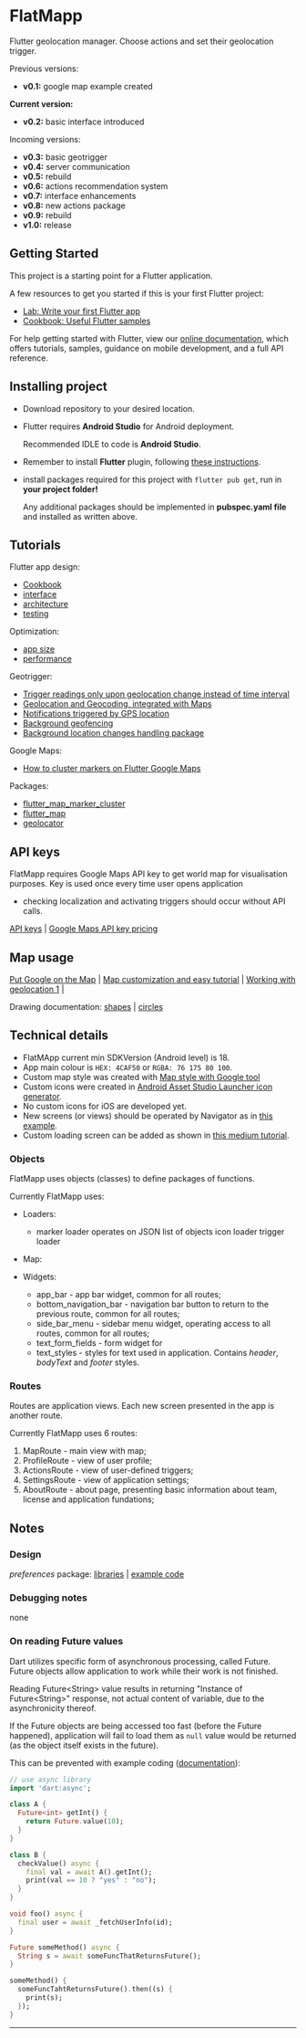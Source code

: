 # FlatMapp

Flutter geolocation manager. Choose actions and set their geolocation trigger.

Previous versions:
* **v0.1:** google map example created

**Current version:**
* **v0.2:** basic interface introduced

Incoming versions:
* **v0.3:** basic geotrigger
* **v0.4:** server communication
* **v0.5:** rebuild
* **v0.6:** actions recommendation system
* **v0.7:** interface enhancements
* **v0.8:** new actions package
* **v0.9:** rebuild
* **v1.0:** release


## Getting Started

This project is a starting point for a Flutter application.

A few resources to get you started if this is your first Flutter project:

- [Lab: Write your first Flutter app](https://flutter.dev/docs/get-started/codelab)
- [Cookbook: Useful Flutter samples](https://flutter.dev/docs/cookbook)

For help getting started with Flutter, view our
[online documentation](https://flutter.dev/docs), which offers tutorials,
samples, guidance on mobile development, and a full API reference.

## Installing project

* Download repository to your desired location. 
* Flutter requires **Android Studio** for Android deployment. 

    Recommended IDLE to code is **Android Studio**.

* Remember to install **Flutter** plugin, following [these instructions](https://flutter.dev/docs/get-started/install).
* install packages required for this project with `flutter pub get`, run in **your project folder!**

    Any additional packages should be implemented in **pubspec.yaml file** and installed as written above.

## Tutorials

Flutter app design: 
* [Cookbook](https://flutter.dev/docs/cookbook)
* [interface](https://flutter.dev/docs/development/ui/widgets-intro)
* [architecture](https://flutter.dev/docs/development/data-and-backend/state-mgmt/simple)
* [testing](https://flutter.dev/docs/testing)

Optimization: 
* [app size](https://flutter.dev/docs/perf/app-size)
* [performance](https://flutter.dev/docs/perf/rendering/best-practices)

Geotrigger: 
* [Trigger readings only upon geolocation change instead of time interval](https://github.com/w3c/geolocation-sensor/issues/13)
* [Geolocation and Geocoding, integrated with Maps](https://medium.com/swlh/working-with-geolocation-and-geocoding-in-flutter-and-integration-with-maps-16fb0bc35ede)
* [Notifications triggered by GPS location](https://stackoverflow.com/questions/55439979/flutter-local-notifications-triggered-by-gps-location)
* [Background geofencing](https://medium.com/flutter/executing-dart-in-the-background-with-flutter-plugins-and-geofencing-2b3e40a1a124)
* [Background location changes handling package](https://github.com/Almoullim/background_location)

Google Maps: 
* [How to cluster markers on Flutter Google Maps](https://medium.com/coletiv-stories/how-to-cluster-markers-on-flutter-google-maps-44620f607de3)

Packages:
* [flutter_map_marker_cluster](https://pub.dev/packages/flutter_map_marker_cluster)
* [flutter_map](https://pub.dev/packages/flutter_map)
* [geolocator](https://pub.dev/packages/geolocator)

## API keys
FlatMapp requires Google Maps API key to get world map for visualisation purposes.
Key is used once every time user opens application 
 - checking localization and activating triggers should occur without API calls.

[API keys](https://codelabs.developers.google.com/codelabs/google-maps-in-flutter/#3) | 
[Google Maps API key pricing](https://cloud.google.com/maps-platform/pricing/)

## Map usage

[Put Google on the Map](https://codelabs.developers.google.com/codelabs/google-maps-in-flutter/#5) | 
[Map customization and easy tutorial](https://www.raywenderlich.com/4466319-google-maps-for-flutter-tutorial-getting-started) | 
[Working with geolocation 1](https://medium.com/swlh/working-with-geolocation-and-geocoding-in-flutter-and-integration-with-maps-16fb0bc35ede) | 



Drawing documentation:
[shapes](https://developers.google.com/maps/documentation/android-sdk/shapes) | 
[circles](https://pub.dev/documentation/google_maps_flutter/latest/google_maps_flutter/Circle-class.html)

## Technical details
* FlatMApp current min SDKVersion (Android level) is 18.
* App main colour is `HEX: 4CAF50` or `RGBA: 76 175 80 100`.
* Custom map style was created with [Map style with Google tool](https://mapstyle.withgoogle.com)
* Custom icons were created in [Android Asset Studio Launcher icon generator](https://romannurik.github.io/AndroidAssetStudio/icons-launcher.html#foreground.type=clipart&foreground.clipart=location_on&foreground.space.trim=0&foreground.space.pad=0.3&foreColor=rgb(76%2C%20175%2C%2080)&backColor=rgb(255%2C%20255%2C%20255)&crop=0&backgroundShape=circle&effects=elevate&name=ic_launcher).
* No custom icons for iOS are developed yet.
* New screens (or views) should be operated by Navigator as in [this example](https://flutter.dev/docs/cookbook/navigation/named-routes).
* Custom loading screen can be added as shown in [this medium tutorial](https://medium.com/@jongzpuangput/flutter-splash-screen-5c8a0001721b).

### Objects
FlatMapp uses objects (classes) to define packages of functions.

Currently FlatMapp uses:
* Loaders:

    * marker loader operates on JSON list of objects
    icon loader
    trigger loader

* Map:



* Widgets:

    * app_bar - app bar widget, common for all routes;
    * bottom_navigation_bar - navigation bar button to return 
    to the previous route, common for all routes;
    * side_bar_menu - sidebar menu widget, operating access to all routes,
    common for all routes;
    * text_form_fields - form widget for 
    * text_styles - styles for text used in application. 
    Contains *header*, *bodyText* and *footer* styles.

### Routes
Routes are application views. Each new screen presented in the app 
is another route.

Currently FlatMapp uses 6 routes:

1. MapRoute - main view with map;
2. ProfileRoute - view of user profile;
3. ActionsRoute - view of user-defined triggers;
4. SettingsRoute - view of application settings;
5. AboutRoute - about page, presenting basic information about team,
license and application fundations; 

## Notes
### Design
*preferences* package: 
[libraries](https://pub.dev/documentation/preferences/latest/index.html) | 
[example code](https://gitlab.com/redsolver/preferences/blob/master/example/lib/main.dart)
  

### Debugging notes
none

### On reading Future values

Dart utilizes specific form of asynchronous processing, called Future.
Future objects allow application to work while their work is not finished.

Reading Future\<String\> value results in returning "Instance of Future\<String>" response, 
not actual content of variable, due to the asynchronicity thereof.  

If the Future objects are being accessed too fast (before the Future happened), 
application will fail to load them as `null` value would be returned 
(as the object itself exists in the future).

This can be prevented with example coding 
([documentation](https://dart.dev/codelabs/async-await)):

```dart
// use async library
import 'dart:async';
```
```dart
class A {
  Future<int> getInt() {
    return Future.value(10);
  }
}

class B {
  checkValue() async {
    final val = await A().getInt();
    print(val == 10 ? "yes" : "no");
  }
}
```
```dart
void foo() async {
  final user = await _fetchUserInfo(id);
}

Future someMethod() async {
  String s = await someFuncThatReturnsFuture();
}
```
```dart
someMethod() {
  someFuncTahtReturnsFuture().then((s) {
    print(s);
  });
}
```
---
